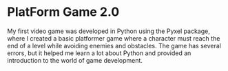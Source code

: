 # PlatForm Game 2.0

My first video game was developed in Python using the Pyxel package, where I created a basic platformer game where a character must reach the end of a level while avoiding enemies and obstacles. The game has several errors, but it helped me learn a lot about Python and provided an introduction to the world of game development.
